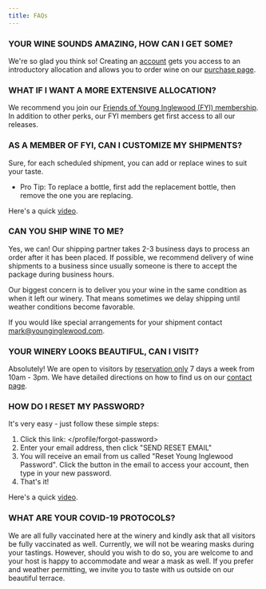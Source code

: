 ```yaml
---
title: FAQs
---
```

### YOUR WINE SOUNDS AMAZING, HOW CAN I GET SOME?

We're so glad you think so! Creating an [](/profile/create-account)[account](/profile/create-account) gets you access to an introductory allocation and allows you to order wine on our [purchase page](/collection/all).                

### WHAT IF I WANT A MORE EXTENSIVE ALLOCATION?

We recommend you join our [Friends of Young Inglewood (FYI) membership](/membership). In addition to other perks, our FYI members get first access to all our releases.

### AS A MEMBER OF FYI, CAN I CUSTOMIZE MY SHIPMENTS?

Sure, for each scheduled shipment, you can add or replace wines to suit your taste.

* P﻿ro Tip: To replace a bottle, first add the replacement bottle, then remove the one you are replacing.

 Here's a quick [video](https://youtu.be/VOzUYARZhC4).

### CAN YOU SHIP WINE TO ME?

Yes, we can! Our shipping partner takes 2-3 business days to process an order after it has been placed. If possible, we recommend delivery of wine shipments to a business since usually someone is there to accept the package during business hours.

Our biggest concern is to deliver you your wine in the same condition as when it left our winery. That means sometimes we delay shipping until weather conditions become favorable.

If you would like special arrangements for your shipment contact [mark@younginglewood.com](mailto:mark@younginglewood.com).

### YOUR WINERY LOOKS BEAUTIFUL, CAN I VISIT?

Absolutely! We are open to visitors by [reservation only](https://www.exploretock.com/younginglewood) 7 days a week from 10am - 3pm.
We have detailed directions on how to find us on our [contact page](/contact).

### HOW DO I RESET MY PASSWORD?

It's very easy - just follow these simple steps:

1. Click this link: </profile/forgot-password>
2. Enter your email address, then click "SEND RESET EMAIL"
3. You will receive an email from us called "Reset Young Inglewood Password". Click the button in the email to access your account, then type in your new password.
4. That's it! 

Here's a quick [video](https://youtu.be/Wro6zD4DOKM).

### WHAT ARE YOUR COVID-19 PROTOCOLS?

We are all fully vaccinated here at the winery and kindly ask that all visitors be fully vaccinated as well. Currently, we will not be wearing masks during your tastings. However, should you wish to do so, you are welcome to and your host is happy to accommodate and wear a mask as well. If you prefer and weather permitting, we invite you to taste with us outside on our beautiful terrace.